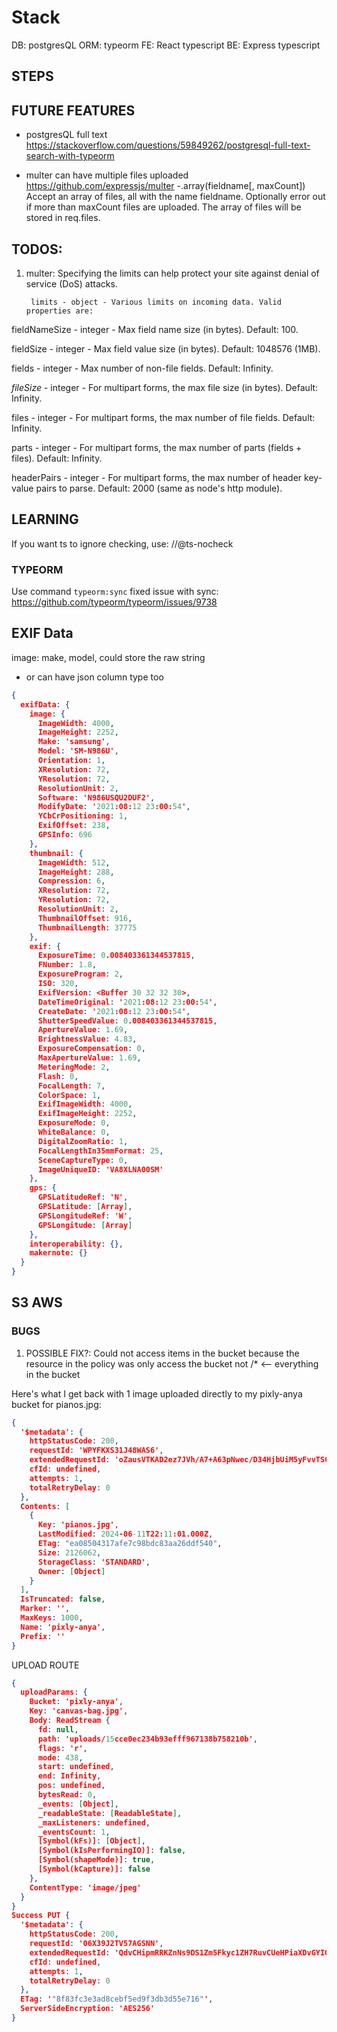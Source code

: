 # Stack

DB: postgresQL
ORM: typeorm
FE: React typescript
BE: Express typescript

## STEPS





## FUTURE FEATURES

- postgresQL full text
https://stackoverflow.com/questions/59849262/postgresql-full-text-search-with-typeorm

- multer can have multiple files uploaded
https://github.com/expressjs/multer
    -.array(fieldname[, maxCount])
Accept an array of files, all with the name fieldname. Optionally error out if more than maxCount files are uploaded. The array of files will be stored in req.files.

## TODOS:
1. multer:
    Specifying the limits can help protect your site against denial of service (DoS) attacks.

        limits - object - Various limits on incoming data. Valid properties are:

fieldNameSize - integer - Max field name size (in bytes). Default: 100.

fieldSize - integer - Max field value size (in bytes). Default: 1048576 (1MB).

fields - integer - Max number of non-file fields. Default: Infinity.

*fileSize* - integer - For multipart forms, the max file size (in bytes). Default: Infinity.

files - integer - For multipart forms, the max number of file fields. Default: Infinity.

parts - integer - For multipart forms, the max number of parts (fields + files). Default: Infinity.

headerPairs - integer - For multipart forms, the max number of header key-value pairs to parse. Default: 2000 (same as node's http module).

## LEARNING
If you want ts to ignore checking, use:
  //@ts-nocheck

### TYPEORM
Use command `typeorm:sync`
fixed issue with sync:
https://github.com/typeorm/typeorm/issues/9738

## EXIF Data
image: make, model,
could store the raw string
  - or can have json column type too

``` json
{
  exifData: {
    image: {
      ImageWidth: 4000,
      ImageHeight: 2252,
      Make: 'samsung',
      Model: 'SM-N986U',
      Orientation: 1,
      XResolution: 72,
      YResolution: 72,
      ResolutionUnit: 2,
      Software: 'N986USQU2DUF2',
      ModifyDate: '2021:08:12 23:00:54',
      YCbCrPositioning: 1,
      ExifOffset: 238,
      GPSInfo: 696
    },
    thumbnail: {
      ImageWidth: 512,
      ImageHeight: 288,
      Compression: 6,
      XResolution: 72,
      YResolution: 72,
      ResolutionUnit: 2,
      ThumbnailOffset: 916,
      ThumbnailLength: 37775
    },
    exif: {
      ExposureTime: 0.008403361344537815,
      FNumber: 1.8,
      ExposureProgram: 2,
      ISO: 320,
      ExifVersion: <Buffer 30 32 32 30>,
      DateTimeOriginal: '2021:08:12 23:00:54',
      CreateDate: '2021:08:12 23:00:54',
      ShutterSpeedValue: 0.008403361344537815,
      ApertureValue: 1.69,
      BrightnessValue: 4.83,
      ExposureCompensation: 0,
      MaxApertureValue: 1.69,
      MeteringMode: 2,
      Flash: 0,
      FocalLength: 7,
      ColorSpace: 1,
      ExifImageWidth: 4000,
      ExifImageHeight: 2252,
      ExposureMode: 0,
      WhiteBalance: 0,
      DigitalZoomRatio: 1,
      FocalLengthIn35mmFormat: 25,
      SceneCaptureType: 0,
      ImageUniqueID: 'VA8XLNA00SM'
    },
    gps: {
      GPSLatitudeRef: 'N',
      GPSLatitude: [Array],
      GPSLongitudeRef: 'W',
      GPSLongitude: [Array]
    },
    interoperability: {},
    makernote: {}
  }
}

```

## S3 AWS

### BUGS
1. POSSIBLE FIX?: Could not access items in the bucket because the resource in the policy was only access the bucket not <bucket>/* <-- everything in the bucket

Here's what I get back with 1 image uploaded directly to my pixly-anya bucket for pianos.jpg:

``` json
{
  '$metadata': {
    httpStatusCode: 200,
    requestId: 'WPYFKXS31J48WAS6',
    extendedRequestId: 'oZausVTKAD2ez7JVh/A7+A63pNwec/D34HjbUiM5yFvvTSGidGujUjoRXrxvwmlI2TLKXVWhgBvJzAzMRBi33qUUZxyd7UwVuF4vuOFXw3k=',
    cfId: undefined,
    attempts: 1,
    totalRetryDelay: 0
  },
  Contents: [
    {
      Key: 'pianos.jpg',
      LastModified: 2024-06-11T22:11:01.000Z,
      ETag: "ea08504317afe7c98bdc83aa26ddf540",
      Size: 2126062,
      StorageClass: 'STANDARD',
      Owner: [Object]
    }
  ],
  IsTruncated: false,
  Marker: '',
  MaxKeys: 1000,
  Name: 'pixly-anya',
  Prefix: ''
}
```

UPLOAD ROUTE
``` json
{
  uploadParams: {
    Bucket: 'pixly-anya',
    Key: 'canvas-bag.jpg',
    Body: ReadStream {
      fd: null,
      path: 'uploads/15cce0ec234b93efff967138b758210b',
      flags: 'r',
      mode: 438,
      start: undefined,
      end: Infinity,
      pos: undefined,
      bytesRead: 0,
      _events: [Object],
      _readableState: [ReadableState],
      _maxListeners: undefined,
      _eventsCount: 1,
      [Symbol(kFs)]: [Object],
      [Symbol(kIsPerformingIO)]: false,
      [Symbol(shapeMode)]: true,
      [Symbol(kCapture)]: false
    },
    ContentType: 'image/jpeg'
  }
}
Success PUT {
  '$metadata': {
    httpStatusCode: 200,
    requestId: '06X39J2TV57AGSNN',
    extendedRequestId: 'QdvCHipmRRKZnNs9DS1Zm5Fkyc1ZH7RuvCUeHPiaXDvGYIOOnussFOEVjgJyWnVh7gIXVXCkFxA=',
    cfId: undefined,
    attempts: 1,
    totalRetryDelay: 0
  },
  ETag: '"8f83fc3e3ad8cebf5ed9f3db3d55e716"',
  ServerSideEncryption: 'AES256'
}
```